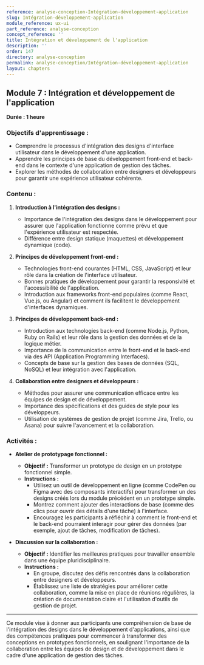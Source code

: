 ```yaml
---
reference: analyse-conception-Intégration-développement-application
slug: Intégration-développement-application
module_reference: ux-ui
part_reference: analyse-conception
concept_reference: ''
title: Intégration et développement de l'application
description: ''
order: 147
directory: analyse-conception
permalink: analyse-conception/Intégration-développement-application
layout: chapters
---
```


## **Module 7 : Intégration et développement de l'application**  
**Durée : 1 heure**

### **Objectifs d'apprentissage :**
- Comprendre le processus d'intégration des designs d'interface utilisateur dans le développement d'une application.
- Apprendre les principes de base du développement front-end et back-end dans le contexte d'une application de gestion des tâches.
- Explorer les méthodes de collaboration entre designers et développeurs pour garantir une expérience utilisateur cohérente.

### **Contenu :**

1. **Introduction à l'intégration des designs :**
   - Importance de l'intégration des designs dans le développement pour assurer que l'application fonctionne comme prévu et que l'expérience utilisateur est respectée.
   - Différence entre design statique (maquettes) et développement dynamique (code).

2. **Principes de développement front-end :**
   - Technologies front-end courantes (HTML, CSS, JavaScript) et leur rôle dans la création de l'interface utilisateur.
   - Bonnes pratiques de développement pour garantir la responsivité et l'accessibilité de l'application.
   - Introduction aux frameworks front-end populaires (comme React, Vue.js, ou Angular) et comment ils facilitent le développement d'interfaces dynamiques.

3. **Principes de développement back-end :**
   - Introduction aux technologies back-end (comme Node.js, Python, Ruby on Rails) et leur rôle dans la gestion des données et de la logique métier.
   - Importance de la communication entre le front-end et le back-end via des API (Application Programming Interfaces).
   - Concepts de base sur la gestion des bases de données (SQL, NoSQL) et leur intégration avec l'application.

4. **Collaboration entre designers et développeurs :**
   - Méthodes pour assurer une communication efficace entre les équipes de design et de développement.
   - Importance des spécifications et des guides de style pour les développeurs.
   - Utilisation de systèmes de gestion de projet (comme Jira, Trello, ou Asana) pour suivre l'avancement et la collaboration.

### **Activités :**

- **Atelier de prototypage fonctionnel :**
  - **Objectif :** Transformer un prototype de design en un prototype fonctionnel simple.
  - **Instructions :**
    - Utilisez un outil de développement en ligne (comme CodePen ou Figma avec des composants interactifs) pour transformer un des designs créés lors du module précédent en un prototype simple.
    - Montrez comment ajouter des interactions de base (comme des clics pour ouvrir des détails d'une tâche) à l'interface.
    - Encouragez les participants à réfléchir à comment le front-end et le back-end pourraient interagir pour gérer des données (par exemple, ajout de tâches, modification de tâches).

- **Discussion sur la collaboration :**
  - **Objectif :** Identifier les meilleures pratiques pour travailler ensemble dans une équipe pluridisciplinaire.
  - **Instructions :**
    - En groupe, discutez des défis rencontrés dans la collaboration entre designers et développeurs.
    - Établissez une liste de stratégies pour améliorer cette collaboration, comme la mise en place de réunions régulières, la création de documentation claire et l'utilisation d'outils de gestion de projet.

---

Ce module vise à donner aux participants une compréhension de base de l'intégration des designs dans le développement d'applications, ainsi que des compétences pratiques pour commencer à transformer des conceptions en prototypes fonctionnels, en soulignant l'importance de la collaboration entre les équipes de design et de développement dans le cadre d'une application de gestion des tâches.
